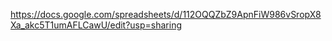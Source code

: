 https://docs.google.com/spreadsheets/d/112OQQZbZ9ApnFiW986vSropX8Xa_akc5T1umAFLCawU/edit?usp=sharing
